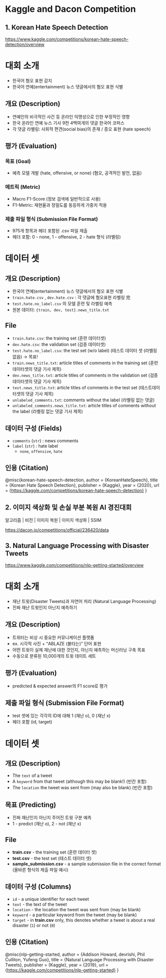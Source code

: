 # Kaggle and Dacon Competition

## 1. Korean Hate Speech Detection
https://www.kaggle.com/competitions/korean-hate-speech-detection/overview


# 대회 소개

- 한국어 혐오 표현 감지
- 한국어 연예(entertainment) 뉴스 댓글에서의 혐오 표현 식별

## 개요 (Description)

- 연예인의 비극적인 사건 등 온라인 익명성으로 인한 부정적인 영향
- 한국 온라인 연예 뉴스 기사 9천 4백여개의 댓글 한국어 코퍼스
- 각 댓글 라벨링: 사회적 편견(social bias)의 존재 / 증오 표현 (hate speech)

## 평가 (Evaluation)

### 목표 (Goal)

- 예측 모델 개발 (hate, offensive, or none) (혐오, 공격적인 발언, 없음)

### 메트릭 (Metric)

- Macro F1-Score (정보 검색에 일반적으로 사용)
- F1-Metric: 재현율과 정밀도를 동등하게 가중치 적용


### 제출 파일 형식 (Submission File Format)

- 975개 항목과 헤더 포함된 .csv 파일 제출
- 헤더 포함: 0 - none, 1 - offensive, 2 - hate 형식 (라벨링)

# 데이터 셋

## 개요 (Description)

- 한국어 연예(entertainment) 뉴스 댓글에서의 혐오 표현 식별
- `train.hate.csv` , `dev.hate.csv` : 각 댓글에 혐오표현 라벨링 完
- `test.hate.no_label.csv` 의 모델 훈련 및 라벨링 예측
- 원본 데이터: `{train, dev, test}.news_title.txt`

## File

- `train.hate.csv`: the training set (훈련 데이터셋)
- `dev.hate.csv`: the validation set (검증 데이터셋)
- `test.hate.no_label.csv`: the test set (w/o label) (테스트 데이터 셋 (라벨링 없음) → 목표!
- `train.news_title.txt`: article titles of comments in the training set (훈련데이터셋의 댓글 기사 제목)
- `dev.news_title.txt`: article titles of comments in the validation set (검증데이터셋의 댓글 기사 제목)
- `test.news_title.txt`: article titles of comments in the test set (테스트데이터셋의 댓글 기사 제목)
- `unlabeled_comments.txt`: comments without the label (라벨링 없는 댓글)
- `unlabeled_comments.news_title.txt`: article titles of comments without the label (라벨링 없는 댓글 기사 제목)

## 데이터 구성 (Fields)

- `comments` (`str`) : news comments
- `label` (`str`) : hate label
    - `none`, `offensive`, `hate`

## 인용 (Citation)

@misc{korean-hate-speech-detection,
author = {KoreanHateSpeech},
title = {Korean Hate Speech Detection},
publisher = {Kaggle},
year = {2020},
url = {https://kaggle.com/competitions/korean-hate-speech-detection}
}


## 2. 이미지 색상화 및 손실 부분 복원 AI 경진대회
알고리즘 | 비전 | 이미지 복원 | 이미지 색상화 | SSIM

https://dacon.io/competitions/official/236420/data



## 3. Natural Language Processing with Disaster Tweets
https://www.kaggle.com/competitions/nlp-getting-started/overview


# 대회 소개

- 재난 트윗(Disaster Tweets)과 자연어 처리 (Natural Language Processing)
- 진짜 재난 트윗인지 아닌지 예측하기

## 개요 (Description)

- 트위터는 비상 시 중요한 커뮤니케이션 플랫폼
- ex. 시각적 사진 + “ABLAZE (불타는)” 단어 표현
- 어떤 트윗이 실제 재난에 대한 것인지, 아닌지 예측하는 머신러닝 구축 목표
- 수동으로 분류된 10,000개의 트윗 데이트 세트

## 평가 (Evaluation)

- predicted & expected answer의 F1 score로 평가

## 제출 파일 형식 (Submission File Format)

- test 셋에 있는 각각의 ID에 대해 1 (재난 o), 0 (재난 x)
- 헤더 포함 (id, target)

# 데이터 셋

## 개요 (Description)

- The `text` of a tweet
- A `keyword` from that tweet (although this may be blank!) (빈칸 포함)
- The `location` the tweet was sent from (may also be blank) (빈칸 포함)

## 목표 (Predicting)

- 진짜 재난인지 아닌지 주어진 트윗 구분 예측
- 1 - predict (재난 o), 2 - not (재난 x)

## File

- **train.csv** - the training set (훈련 데이터 셋)
- **test.csv** - the test set (테스트 데이터 셋)
- **sample_submission.csv** - a sample submission file in the correct format (올바른 형식의 제출 파일 예시)

## 데이터 구성 (Columns)

- `id` - a unique identifier for each tweet
- `text` - the text of the tweet
- `location` - the location the tweet was sent from (may be blank)
- `keyword` - a particular keyword from the tweet (may be blank)
- `target` - in **train.csv** only, this denotes whether a tweet is about a real disaster (`1`) or not (`0`)

## 인용 (Citation)

@misc{nlp-getting-started,
author = {Addison Howard, devrishi, Phil Culliton, Yufeng Guo},
title = {Natural Language Processing with Disaster Tweets},
publisher = {Kaggle},
year = {2019},
url = {https://kaggle.com/competitions/nlp-getting-started}
}
